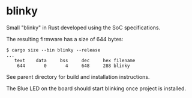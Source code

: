 # blinky

Small "blinky" in Rust developed using the SoC specifications.

The resulting firmware has a size of 644 bytes:

```
$ cargo size --bin blinky --release
...
   text	   data	    bss	    dec	    hex	filename
    644	      0	      4	    648	    288	blinky
```

See parent directory for build and installation instructions.

The Blue LED on the board should start blinking once project is installed.

